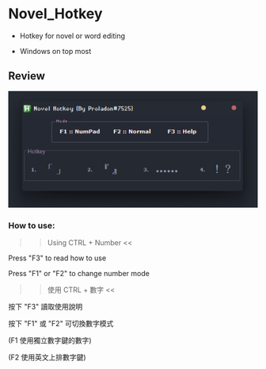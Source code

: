 # Novel_Hotkey
- Hotkey for novel or word editing

- Windows on top most

## Review
![image](https://github.com/Proladon/Novel_Hotkey/blob/master/Review/Review.png)

### How to use:

>> Using CTRL + Number <<

Press "F3" to read how to use

Press "F1" or "F2" to change number mode



>> 使用 CTRL + 數字 <<

按下 "F3" 讀取使用說明

按下 "F1" 或 "F2" 可切換數字模式 

(F1 使用獨立數字鍵的數字)

(F2 使用英文上排數字鍵)

